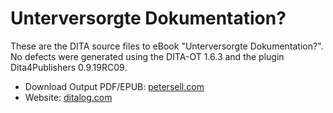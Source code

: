 Unterversorgte Dokumentation?
=============================

These are the DITA source files to eBook "Unterversorgte Dokumentation?". No defects were generated using the DITA-OT 1.6.3 and the plugin Dita4Publishers 0.9.19RC09.

* Download Output PDF/EPUB: [petersell.com](http://www.petersell.com/technische-dokumentation-1/)
* Website: [ditalog.com](http://www.ditalog.com/dauerunterversorgung-der-dokumentation)